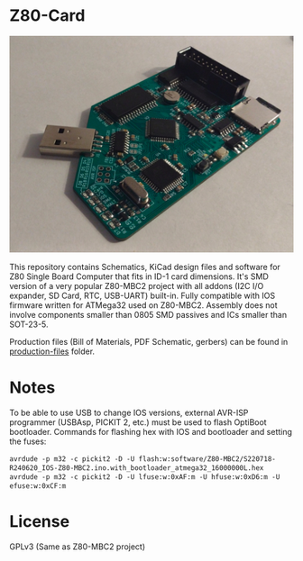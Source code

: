 # Z80-Card

![Z80 Card](media/front.jpg)

This repository contains Schematics, KiCad design files and software for Z80 Single Board Computer that fits in ID-1 card dimensions.
It's SMD version of a very popular Z80-MBC2 project with all addons (I2C I/O expander, SD Card, RTC, USB-UART) built-in.
Fully compatible with IOS firmware written for ATMega32 used on Z80-MBC2. Assembly does not involve components smaller than 0805 SMD passives and ICs smaller than SOT-23-5. 

Production files (Bill of Materials, PDF Schematic, gerbers) can be found in [production-files](production-files/Rev-1.1) folder. 

# Notes
To be able to use USB to change IOS versions, external AVR-ISP programmer (USBAsp, PICKIT 2, etc.) must be used to flash OptiBoot bootloader. Commands for flashing hex with IOS and bootloader and setting the fuses:

```
avrdude -p m32 -c pickit2 -D -U flash:w:software/Z80-MBC2/S220718-R240620_IOS-Z80-MBC2.ino.with_bootloader_atmega32_16000000L.hex
avrdude -p m32 -c pickit2 -D -U lfuse:w:0xAF:m -U hfuse:w:0xD6:m -U efuse:w:0xCF:m
```

# License
GPLv3 (Same as Z80-MBC2 project)
